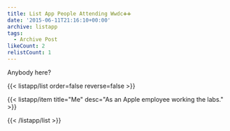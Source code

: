```yaml
---
title: List App People Attending Wwdc➕➕
date: '2015-06-11T21:16:10+00:00'
archive: listapp
tags: 
  - Archive Post
likeCount: 2
relistCount: 1
---
```


Anybody here?

<!--more-->

{{< listapp/list order=false reverse=false >}}

   {{< listapp/item title="Me"
      desc="As an Apple employee working the labs." >}}

{{< /listapp/list >}}
